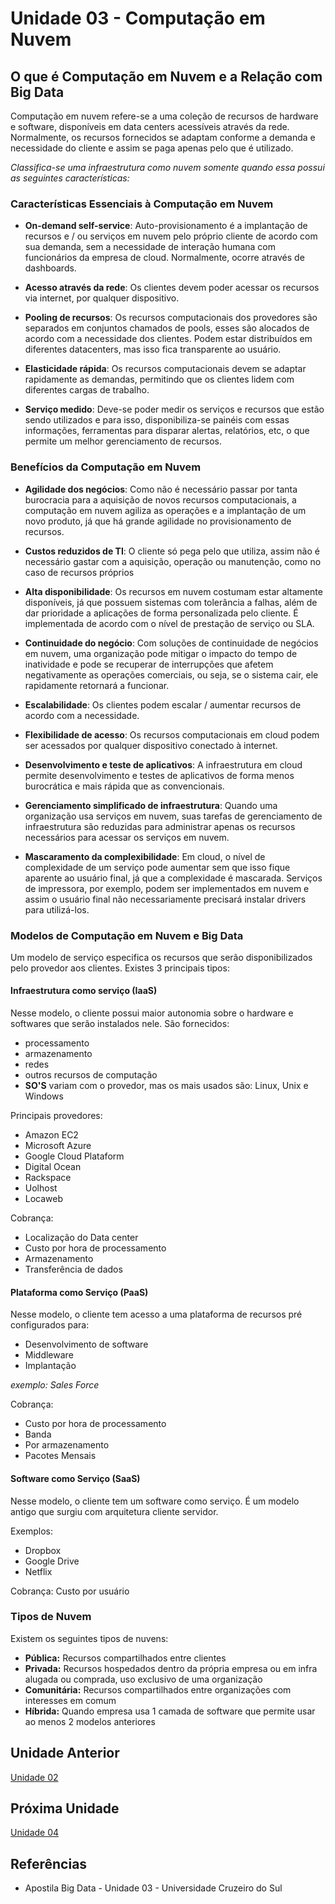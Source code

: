 # Unidade 03 - Computação em Nuvem

## O que é Computação em Nuvem e a Relação com Big Data

Computação em nuvem refere-se a uma coleção de recursos de hardware e software, disponíveis em data centers acessíveis através da rede. Normalmente, os recursos fornecidos se adaptam conforme a demanda e necessidade do cliente e assim se paga apenas pelo que é utilizado.

_Classifica-se uma infraestrutura como nuvem somente quando essa possui as seguintes características:_

### Características Essenciais à Computação em Nuvem

- **On-demand self-service**: Auto-provisionamento é a implantação de recursos e / ou serviços em nuvem pelo próprio cliente de acordo com sua demanda, sem a necessidade de interação humana com funcionários da empresa de cloud. Normalmente, ocorre através de dashboards.

- **Acesso através da rede**: Os clientes devem poder acessar os recursos via internet, por qualquer dispositivo.

- **Pooling de recursos**: Os recursos computacionais dos provedores são separados em conjuntos chamados de pools, esses são alocados de acordo com a necessidade dos clientes. Podem estar distribuídos em diferentes datacenters, mas isso fica transparente ao usuário.

- **Elasticidade rápida**: Os recursos computacionais devem se adaptar rapidamente as demandas, permitindo que os clientes lidem com diferentes cargas de trabalho.

- **Serviço medido**: Deve-se poder medir os serviços e recursos que estão sendo utilizados e para isso, disponibiliza-se painéis com essas informações, ferramentas para disparar alertas, relatórios, etc, o que permite um melhor gerenciamento de recursos.

### Benefícios da Computação em Nuvem

- **Agilidade dos negócios**: Como não é necessário passar por tanta burocracia para a aquisição de novos recursos computacionais, a computação em nuvem agiliza as operações e a implantação de um novo produto, já que há grande agilidade no provisionamento de recursos.

- **Custos reduzidos de TI**: O cliente só pega pelo que utiliza, assim não é necessário gastar com a aquisição, operação ou manutenção, como no caso de recursos próprios

- **Alta disponibilidade**: Os recursos em nuvem costumam estar altamente disponíveis, já que possuem sistemas com tolerância a falhas, além de dar prioridade a aplicações de forma personalizada pelo cliente. É implementada de acordo com o nível de prestação de serviço ou SLA.

- **Continuidade do negócio**: Com soluções de continuidade de negócios em nuvem, uma organização pode mitigar o impacto do tempo de inatividade e pode se recuperar de interrupções que afetem negativamente as operações comerciais, ou seja, se o sistema cair, ele rapidamente retornará a funcionar.

- **Escalabilidade**: Os clientes podem escalar / aumentar recursos de acordo com a necessidade.

- **Flexibilidade de acesso**: Os recursos computacionais em cloud podem ser acessados por qualquer dispositivo conectado à internet.

- **Desenvolvimento e teste de aplicativos**: A infraestrutura em cloud permite desenvolvimento e testes de aplicativos de forma menos burocrática e mais rápida que as convencionais.

- **Gerenciamento simplificado de infraestrutura**: Quando uma organização usa serviços em nuvem, suas tarefas de gerenciamento de infraestrutura são reduzidas para administrar apenas os recursos necessários para acessar os serviços em nuvem.

- **Mascaramento da complexibilidade**: Em cloud, o nível de complexidade de um serviço pode aumentar sem que isso fique aparente ao usuário final, já que a complexidade é mascarada. Serviços de impressora, por exemplo, podem ser implementados em nuvem e assim o usuário final não necessariamente precisará instalar drivers para utilizá-los.

### Modelos de Computação em Nuvem e Big Data

Um modelo de serviço especifica os recursos que serão disponibilizados pelo provedor aos clientes. Existes 3 principais tipos:

#### Infraestrutura como serviço (IaaS)

Nesse modelo, o cliente possui maior autonomia sobre o hardware e softwares que serão instalados nele. São fornecidos:

- processamento
- armazenamento
- redes
- outros recursos de computação
- **SO'S** variam com o provedor, mas os mais usados são: Linux, Unix e Windows

Principais provedores:

- Amazon EC2
- Microsoft Azure
- Google Cloud Plataform
- Digital Ocean
- Rackspace
- Uolhost
- Locaweb

Cobrança:

- Localização do Data center
- Custo por hora de processamento
- Armazenamento
- Transferência de dados

#### Plataforma como Serviço (PaaS)

Nesse modelo, o cliente tem acesso a uma plataforma de recursos pré configurados para:

- Desenvolvimento de software
- Middleware
- Implantação

_exemplo: Sales Force_

Cobrança:

- Custo por hora de processamento
- Banda
- Por armazenamento
- Pacotes Mensais

#### Software como Serviço (SaaS)

Nesse modelo, o cliente tem um software como serviço. É um modelo antigo que surgiu com arquitetura cliente servidor.

Exemplos:

- Dropbox
- Google Drive
- Netflix

Cobrança: Custo por usuário

### Tipos de Nuvem

Existem os seguintes tipos de nuvens:

- **Pública:** Recursos compartilhados entre clientes
- **Privada:** Recursos hospedados dentro da própria empresa ou em infra alugada ou comprada, uso exclusivo de uma organização
- **Comunitária:** Recursos compartilhados entre organizações com interesses em comum
- **Híbrida:** Quando empresa usa 1 camada de software que permite usar ao menos 2 modelos anteriores

## Unidade Anterior

[Unidade 02](../Unidade02/)

## Próxima Unidade

[Unidade 04](../Unidade04/)

## Referências

- Apostila Big Data - Unidade 03 - Universidade Cruzeiro do Sul
